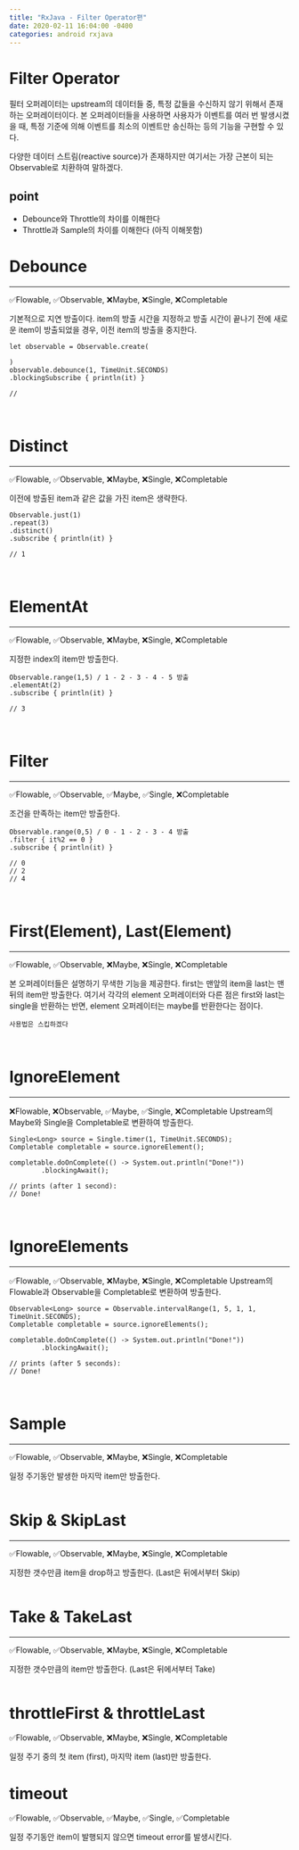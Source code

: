 ```yaml
---
title: "RxJava - Filter Operator편"
date: 2020-02-11 16:04:00 -0400
categories: android rxjava
---
```

# Filter Operator
필터 오퍼레이터는 upstream의 데이터들 중, 특정 값들을 수신하지 않기 위해서 존재하는 오퍼레이터이다. 본 오퍼레이터들을 사용하면 사용자가 이벤트를 여러 번 발생시켰을 때, 특정 기준에 의해 이벤트를 최소의 이벤트만 송신하는 등의 기능을 구현할 수 있다.

다양한 데이터 스트림(reactive source)가 존재하지만 여기서는 가장 근본이 되는 Observable로 치환하여 말하겠다.

## point
- Debounce와 Throttle의 차이를 이해한다
- Throttle과 Sample의 차이를 이해한다 (아직 이해못함)

# Debounce
---
✅Flowable, ✅Observable, ❌Maybe, ❌Single, ❌Completable

기본적으로 지연 방출이다. item의 방출 시간을 지정하고 방출 시간이 끝나기 전에 새로운 item이 방출되었을 경우, 이전 item의 방출을 중지한다.

```
let observable = Observable.create(
        
)
observable.debounce(1, TimeUnit.SECONDS)
.blockingSubscribe { println(it) }

// 
```
<br>

# Distinct
---
✅Flowable, ✅Observable, ❌Maybe, ❌Single, ❌Completable

이전에 방출된 item과 같은 값을 가진 item은 생략한다.


```
Observable.just(1)
.repeat(3)
.distinct()
.subscribe { println(it) }

// 1 
```
<br>

# ElementAt
---
✅Flowable, ✅Observable, ❌Maybe, ❌Single, ❌Completable

지정한 index의 item만 방출한다.

```
Observable.range(1,5) / 1 - 2 - 3 - 4 - 5 방출 
.elementAt(2)
.subscribe { println(it) }

// 3
```
<br>

# Filter
---
✅Flowable, ✅Observable, ✅Maybe, ✅Single, ❌Completable

조건을 만족하는 item만 방출한다.

```
Observable.range(0,5) / 0 - 1 - 2 - 3 - 4 방출 
.filter { it%2 == 0 }
.subscribe { println(it) }

// 0
// 2 
// 4
```
<br>


# First(Element), Last(Element)
---
✅Flowable, ✅Observable, ❌Maybe, ❌Single, ❌Completable

본 오퍼레이터들은 설명하기 무색한 기능을 제공한다. first는 맨앞의 item을 last는 맨뒤의 item만 방출한다. 여기서 각각의 element 오퍼레이터와 다른 점은 first와 last는 single을 반환하는 반면, element 오퍼레이터는 maybe를 반환한다는 점이다.

```
사용법은 스킵하겠다
```
<br>

# IgnoreElement
---
❌Flowable, ❌Observable, ✅Maybe, ✅Single, ❌Completable
Upstream의 Maybe와 Single을 Completable로 변환하여 방출한다.

```
Single<Long> source = Single.timer(1, TimeUnit.SECONDS);
Completable completable = source.ignoreElement();

completable.doOnComplete(() -> System.out.println("Done!"))
        .blockingAwait();

// prints (after 1 second):
// Done!
```
<br>

# IgnoreElements
---
✅Flowable, ✅Observable, ❌Maybe, ❌Single, ❌Completable
Upstream의 Flowable과 Observable을 Completable로 변환하여 방출한다.
```
Observable<Long> source = Observable.intervalRange(1, 5, 1, 1, TimeUnit.SECONDS);
Completable completable = source.ignoreElements();

completable.doOnComplete(() -> System.out.println("Done!"))
        .blockingAwait();

// prints (after 5 seconds):
// Done!
```
<br>


# Sample
---
✅Flowable, ✅Observable, ❌Maybe, ❌Single, ❌Completable

일정 주기동안 발생한 마지막 item만 방출한다.

```

```

# Skip & SkipLast
---
✅Flowable, ✅Observable, ❌Maybe, ❌Single, ❌Completable

지정한 갯수만큼 item을 drop하고 방출한다. (Last은 뒤에서부터 Skip)

```
```

# Take & TakeLast
---
✅Flowable, ✅Observable, ❌Maybe, ❌Single, ❌Completable

지정한 갯수만큼의 item만 방출한다. (Last은 뒤에서부터 Take)

```
```

# throttleFirst & throttleLast
✅Flowable, ✅Observable, ❌Maybe, ❌Single, ❌Completable

일정 주기 중의 첫 item (first), 마지막 item (last)만 방출한다.


# timeout
✅Flowable, ✅Observable, ✅Maybe, ✅Single, ✅Completable

일정 주기동안 item이 발행되지 않으면 timeout error를 발생시킨다.
